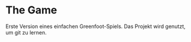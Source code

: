 # The Game

Erste Version eines einfachen Greenfoot-Spiels. Das Projekt wird genutzt, um git zu lernen.

